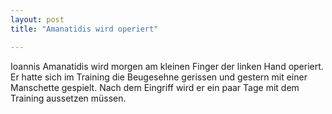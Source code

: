 ```yaml
---
layout: post
title: "Amanatidis wird operiert"

---
```


Ioannis Amanatidis wird morgen am kleinen Finger der linken Hand operiert. Er hatte sich im Training die Beugesehne gerissen und gestern mit einer Manschette gespielt. Nach dem Eingriff wird er ein paar Tage mit dem Training aussetzen müssen.


